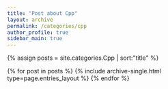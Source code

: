 ```yaml
---
title: "Post about Cpp"
layout: archive
permalink: /categories/cpp
author_profile: true
sidebar_main: true
---
```


{% assign posts = site.categories.Cpp | sort:"title" %}

{% for post in posts %}
  {% include archive-single.html type=page.entries_layout %}
{% endfor %}

